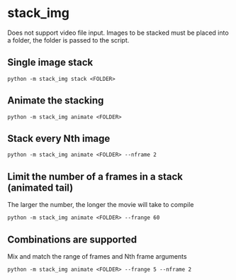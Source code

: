 # stack_img

Does not support video file input. Images to be stacked must be placed
into a folder, the folder is passed to the script.

## Single image stack
`python -m stack_img stack <FOLDER>`

## Animate the stacking
`python -m stack_img animate <FOLDER>`

## Stack every Nth image
`python -m stack_img animate <FOLDER> --nframe 2`

## Limit the number of a frames in a stack (animated tail)
The larger the number, the longer the movie will take to compile

`python -m stack_img animate <FOLDER> --frange 60`

## Combinations are supported
Mix and match the range of frames and Nth frame arguments

`python -m stack_img animate <FOLDER> --frange 5 --nframe 2`

